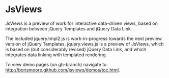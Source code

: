 # JsViews
JsViews is a preview of work for interactive data-driven views, based on integration between jQuery Templates and jQuery Data Link. 

The included jquery.tmpl2.js is work-in-progress towards the next preview version of jQuery Templates. 
jquery.views.js is a preview of JsViews, which is based on (but considerably revised) jQuery Data Link, and which integrates data linking with templated rendering.

To view demo pages (on gh-branch) navigate to <a href="http://borismoore.github.com/jsviews/demos/toc.html">http://borismoore.github.com/jsviews/demos/toc.html</a>.
